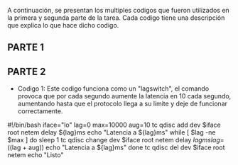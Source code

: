 A continuación, se presentan los multiples codigos que fueron utilizados en la primera y segunda parte de la tarea. Cada codigo tiene una descripción que explica lo que hace dicho codigo.

## PARTE 1




## PARTE 2
- Codigo 1:
Este codigo funciona como un "lagswitch", el comando provoca que por cada segundo aumente la latencia en 10 cada segundo, aumentando hasta que el protocolo llega a su limite y deje de funcionar correctamente.

#!/bin/bash
iface="lo"
lag=0
max=10000
aug=10
tc qdisc add dev $iface root netem delay ${lag}ms
echo "Latencia a ${lag}ms"
while [ $lag -ne $max ]
do
    sleep 1
    tc qdisc change dev $iface root netem delay ${lag}ms
    lag=$((lag + aug))
    echo "Latencia a ${lag}ms"
done
tc qdisc del dev $iface root netem
echo "Listo"
